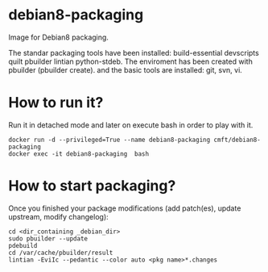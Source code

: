 # debian8-packaging
Image for Debian8 packaging.

The standar packaging tools have been installed: build-essential devscripts quilt pbuilder lintian python-stdeb.
The enviroment has been created with pbuilder (pbuilder create).
and the basic tools are installed: git, svn, vi.

# How to run it?
Run it in detached mode and later on execute bash in order to play with it.

~~~~
docker run -d --privileged=True --name debian8-packaging cmft/debian8-packaging
docker exec -it debian8-packaging  bash
~~~~

# How to start packaging?

Once you finished your package modifications (add patch(es), update upstream, modify changelog):
~~~~
cd <dir_containing _debian_dir>
sudo pbuilder --update
pdebuild
cd /var/cache/pbuilder/result
lintian -EviIc --pedantic --color auto <pkg name>*.changes
~~~~
